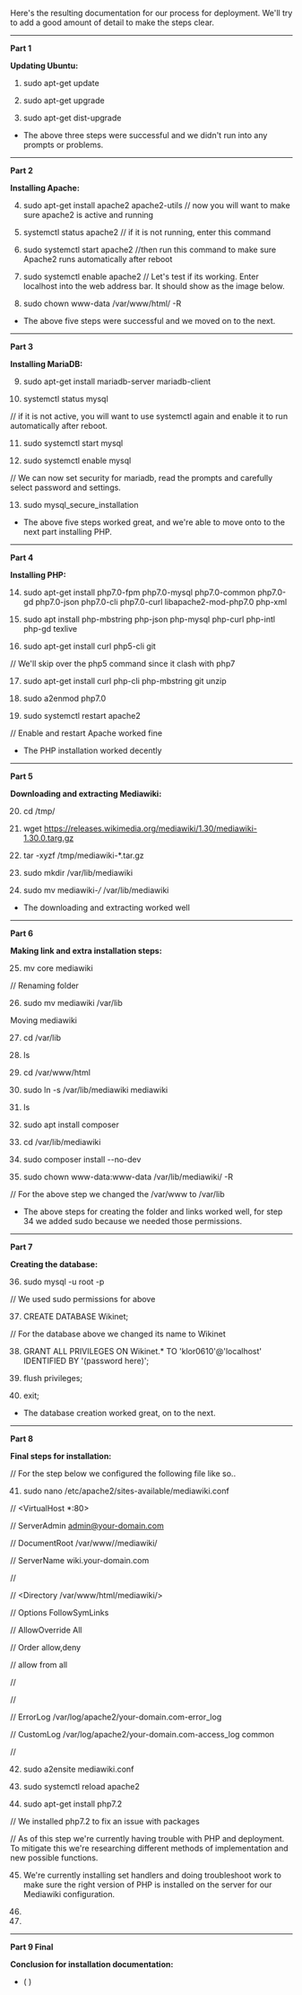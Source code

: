 
Here's the resulting documentation for our process for deployment. We'll try to add a good amount of detail to make the steps clear.


--------------------------------------------


**Part 1**

**Updating Ubuntu:**

1. sudo apt-get update

2. sudo apt-get upgrade

3. sudo apt-get dist-upgrade

* The above three steps were successful and we didn't run into any prompts or problems.


--------------------------------------------


**Part 2**

**Installing Apache:**

4. sudo apt-get install apache2 apache2-utils
// now you will want to make sure apache2 is active and running

5. systemctl status apache2
// if it is not running, enter this command

6. sudo systemctl start apache2
//then run this command to make sure Apache2 runs automatically after reboot

7. sudo systemctl enable apache2
// Let's test if its working. Enter localhost into the web address bar. It should show as the image below.

8. sudo chown www-data /var/www/html/ -R

* The above five steps were successful and we moved on to the next.


--------------------------------------------


**Part 3**

**Installing MariaDB:**

9. sudo apt-get install mariadb-server mariadb-client

10. systemctl status mysql

// if it is not active, you will want to use systemctl again and enable it to run automatically after reboot.

11. sudo systemctl start mysql

12. sudo systemctl enable mysql

// We can now set security for mariadb, read the prompts and carefully select password and settings.

13. sudo mysql_secure_installation

* The above five steps worked great, and we're able to move onto to the next part installing PHP.


--------------------------------------------


**Part 4**

**Installing PHP:**

14. sudo apt-get install php7.0-fpm php7.0-mysql php7.0-common php7.0-gd php7.0-json php7.0-cli php7.0-curl libapache2-mod-php7.0 php-xml

15. sudo apt install php-mbstring php-json php-mysql php-curl php-intl php-gd texlive

16. sudo apt-get install curl php5-cli git

// We'll skip over the php5 command since it clash with php7

17. sudo apt-get install curl php-cli php-mbstring git unzip

18. sudo a2enmod php7.0

19. sudo systemctl restart apache2

// Enable and restart Apache worked fine

* The PHP installation worked decently


--------------------------------------------


**Part 5**

**Downloading and extracting Mediawiki:**

20. cd /tmp/

21. wget https://releases.wikimedia.org/mediawiki/1.30/mediawiki-1.30.0.targ.gz

22. tar -xyzf /tmp/mediawiki-*.tar.gz

23. sudo mkdir /var/lib/mediawiki

24. sudo mv mediawiki-*/* /var/lib/mediawiki

* The downloading and extracting worked well


-----------------------------------------------


**Part 6**

**Making link and extra installation steps:**

25. mv core mediawiki

// Renaming folder

26. sudo mv mediawiki /var/lib

Moving mediawiki

27. cd /var/lib

28. ls

29. cd /var/www/html

30. sudo ln -s /var/lib/mediawiki mediawiki

31. ls

32. sudo apt install composer

33. cd /var/lib/mediawiki

34. sudo composer install --no-dev

35. sudo chown www-data:www-data /var/lib/mediawiki/ -R

// For the above step we changed the /var/www to /var/lib

* The above steps for creating the folder and links worked well, for step 34 we added sudo because we needed those permissions.


--------------------------------------------


**Part 7**

**Creating the database:**

36. sudo mysql -u root -p

// We used sudo permissions for above

37. CREATE DATABASE Wikinet;

// For the database above we changed its name to Wikinet

38. GRANT ALL PRIVILEGES ON Wikinet.* TO 'klor0610'@'localhost' IDENTIFIED BY '(password here)';

39. flush privileges;

40. exit;

* The database creation worked great, on to the next.


-------------------------------------------


**Part 8**

**Final steps for installation:**

// For the step below we configured the following file like so..

41. sudo nano /etc/apache2/sites-available/mediawiki.conf

// <VirtualHost *:80>

//    ServerAdmin admin@your-domain.com

//    DocumentRoot /var/www//mediawiki/

//    ServerName wiki.your-domain.com

//

//    <Directory /var/www/html/mediawiki/>

//        Options FollowSymLinks

//        AllowOverride All

//        Order allow,deny

//        allow from all

//    </Directory>

//

//    ErrorLog /var/log/apache2/your-domain.com-error_log

//    CustomLog /var/log/apache2/your-domain.com-access_log common

// </VirtualHost>

42. sudo a2ensite mediawiki.conf

43. sudo systemctl reload apache2

44. sudo apt-get install php7.2

// We installed php7.2 to fix an issue with packages

// As of this step we're currently having trouble with PHP and deployment. To mitigate this we're researching different methods of implementation and new possible functions.

45. We're currently installing set handlers and doing troubleshoot work to make sure the right version of PHP is installed on the server for our Mediawiki configuration.

46. 

47.

-----------------------------------------


**Part 9 Final**

**Conclusion for installation documentation:**

* ( )

